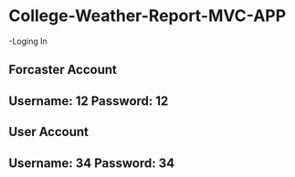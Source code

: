 # College-Weather-Report-MVC-APP

-Loging In

Forcaster Account
--------------------------------
Username: 12
Password: 12
--------------------------------


User Account
--------------------------------
Username: 34
Password: 34
--------------------------------
